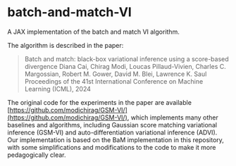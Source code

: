 # batch-and-match-VI
A JAX implementation of the batch and match VI algorithm. 

The algorithm is described in the paper:

> Batch and match: black-box variational inference using a score-based divergence
> Diana Cai, Chirag Modi, Loucas Pillaud-Vivien, Charles C. Margossian, Robert M. Gower, David M. Blei, Lawrence K. Saul
> Proceedings of the 41st International Conference on Machine Learning (ICML), 2024

The original code for the experiments in the paper are available [https://github.com/modichirag/GSM-VI/](https://github.com/modichirag/GSM-VI/), which implements many other baselines and algorithms, including Gaussian score matching variational inference (GSM-VI) and auto-differentiation variational inference (ADVI). Our implementation is based on the BaM implementation in this repository, with some simplifications and modifications to the code to make it more pedagogically clear. 
